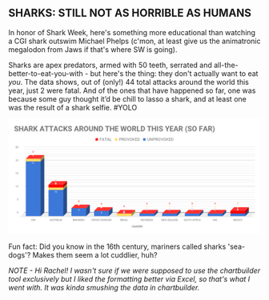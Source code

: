 ## SHARKS: STILL NOT AS HORRIBLE AS HUMANS ##

In honor of Shark Week, here's something more educational than watching a CGI shark outswim Michael Phelps (c'mon, at least give us the animatronic megalodon from Jaws if that's where SW is going). 

Sharks are apex predators, armed with 50 teeth, serrated and all-the-better-to-eat-you-with - but here's the thing: they don't actually want to eat *you*. The data shows, out of (only!) 44 total attacks around the world this year, just 2 were fatal. And of the ones that have happened so far, one was because some guy thought it’d be chill to lasso a shark, and at least one was the result of a shark selfie. #YOLO 

<img src="https://github.com/rituprasad92/digital-frameworks-hw/blob/master/chart.png?raw=true">

Fun fact: Did you know in the 16th century, mariners called sharks 'sea-dogs'? Makes them seem a lot cuddlier, huh?

*NOTE - Hi Rachel! I wasn't sure if we were supposed to use the chartbuilder tool exclusively but I liked the formatting better via Excel, so that's what I went with. It was kinda smushing the data in chartbuilder.*
